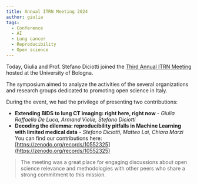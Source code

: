 ```yaml
---
title: Annual ITRN Meeting 2024
author: giulia
tags: 
  - Conference
  - AI
  - Lung cancer
  - Reproducibility
  - Open science
---
```


Today, Giulia and Prof. Stefano Diciotti joined the [Third Annual ITRN Meeting](https://www.itrn.org/itrn-scientific-events/itrn-meeting) hosted at the University of Bologna.

The symposium aimed to analyze the activities of the several organizations and research groups dedicated to promoting open science in Italy.

During the event, we had the privilege of presenting two contributions:
- **Extending BIDS to lung CT imaging: right here, right now** - *Giulia Raffaella De Luca, Armand Violle, Stefano Diciotti*
- **Decoding the dilemma: reproducibility pitfalls in Machine Learning with limited medical data** - *Stefano Diciotti, Matteo Lai, Chiara Marzi*
You can find our contributions here: [https://zenodo.org/records/10552325](https://zenodo.org/records/10552325)

> The meeting was a great place for engaging discussions about open science relevance and methodologies with other peers  who share a strong commitment to this mission.
